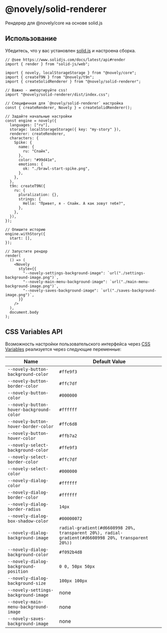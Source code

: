 # @novely/solid-renderer

Рендерер для @novely/core на основе solid.js

## Использование

Убедитесь, что у вас установлен [solid.js](https://www.solidjs.com/) и настроена сборка.

```tsx
// @see https://www.solidjs.com/docs/latest/api#render
import { render } from "solid-js/web";

import { novely, localStorageStorage } from "@novely/core";
import { createT9N } from "@novely/t9n";
import { createSolidRenderer } from "@novely/solid-renderer";

// Важно - импортируйте css!
import "@novely/solid-renderer/dist/index.css";

// Специфичная для `@novely/solid-renderer` настройка
const { createRenderer, Novely } = createSolidRenderer();

// Задайте начальные настройки
const engine = novely({
  languages: ["ru"],
  storage: localStorageStorage({ key: "my-story" }),
  renderer: createRenderer,
  characters: {
    Spike: {
      name: {
        ru: "Спайк",
      },
      color: "#99d41e",
      emotions: {
        ok: "./brawl-start-spike.png",
      },
    },
  },
  t9n: createT9N({
    ru: {
      pluralization: {},
      strings: {
        Hello: "Привет, я - Спайк. А как зовут тебя?",
      },
    },
  }),
});

// Опишите историю
engine.withStory({
  start: [],
});

// Запустите рендер
render(
  () => (
    <Novely
      style={{
        "--novely-settings-background-image": `url("./settings-background-image.png")`,
        "--novely-main-menu-background-image": `url("./main-menu-background-image.png")`,
        "--novely-saves-background-image": `url("./saves-background-image.png")`,
      }}
    />
  ),
  document.body
);
```

## CSS Variables API

Возможность настройки пользовательского интерфейса через [CSS Variables](https://developer.mozilla.org/en-US/docs/Web/CSS/Using_CSS_custom_properties) реализуется через следующие переменные:

| Name                                     | Default Value                                                                                       |
| ---------------------------------------- | --------------------------------------------------------------------------------------------------- |
| `--novely-button-background-color`       | `#ffe9f3`                                                                                           |
| `--novely-button-border-color`           | `#ffc7df`                                                                                           |
| `--novely-button-color`                  | `#000000`                                                                                           |
| `--novely-button-hover-background-color` | `#ffffff`                                                                                           |
| `--novely-button-hover-border-color`     | `#ffc6d8`                                                                                           |
| `--novely-button-hover-color`            | `#ffb7a2`                                                                                           |
| `--novely-select-background-color`       | `#ffe9f3`                                                                                           |
| `--novely-select-border-color`           | `#ffc7df`                                                                                           |
| `--novely-select-color`                  | `#000000`                                                                                           |
| `--novely-dialog-color`                  | `#ffffff`                                                                                           |
| `--novely-dialog-border-color`           | `#ffffff`                                                                                           |
| `--novely-dialog-border-radius`          | `14px`                                                                                              |
| `--novely-dialog-box-shadow-color`       | `#00000072`                                                                                         |
| `--novely-dialog-background-image`       | `radial-gradient(#d6608998 20%, transparent 20%), radial-gradient(#d6608998 20%, transparent 20%))` |
| `--novely-dialog-background-color`       | `#f092b4d8`                                                                                         |
| `--novely-dialog-background-position`    | `0 0, 50px 50px`                                                                                    |
| `--novely-dialog-background-size`        | `100px 100px`                                                                                       |
| `--novely-settings-background-image`     | none                                                                                                |
| `--novely-main-menu-background-image`    | none                                                                                                |
| `--novely-saves-background-image`        | none                                                                                                |
